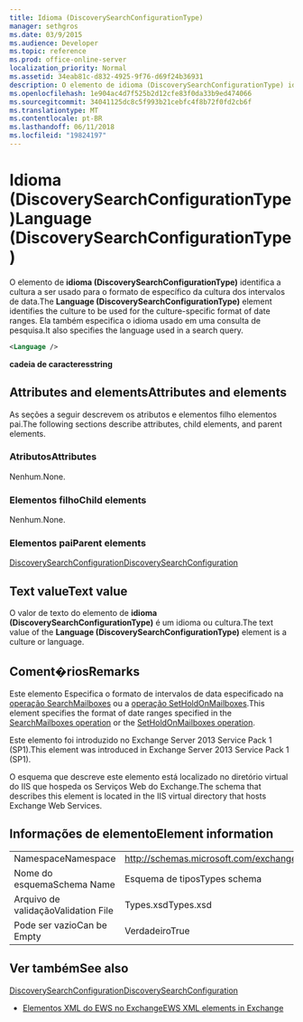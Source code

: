 ```yaml
---
title: Idioma (DiscoverySearchConfigurationType)
manager: sethgros
ms.date: 03/9/2015
ms.audience: Developer
ms.topic: reference
ms.prod: office-online-server
localization_priority: Normal
ms.assetid: 34eab81c-d832-4925-9f76-d69f24b36931
description: O elemento de idioma (DiscoverySearchConfigurationType) identifica a cultura a ser usado para o formato de específico da cultura dos intervalos de data. Ela também especifica o idioma usado em uma consulta de pesquisa.
ms.openlocfilehash: 1e904ac4d7f525b2d12cfe83f0da33b9ed474066
ms.sourcegitcommit: 34041125dc8c5f993b21cebfc4f8b72f0fd2cb6f
ms.translationtype: MT
ms.contentlocale: pt-BR
ms.lasthandoff: 06/11/2018
ms.locfileid: "19824197"
---
```

# <a name="language-discoverysearchconfigurationtype"></a><span data-ttu-id="ac2ae-104">Idioma (DiscoverySearchConfigurationType)</span><span class="sxs-lookup"><span data-stu-id="ac2ae-104">Language (DiscoverySearchConfigurationType)</span></span>

<span data-ttu-id="ac2ae-105">O elemento de **idioma (DiscoverySearchConfigurationType)** identifica a cultura a ser usado para o formato de específico da cultura dos intervalos de data.</span><span class="sxs-lookup"><span data-stu-id="ac2ae-105">The **Language (DiscoverySearchConfigurationType)** element identifies the culture to be used for the culture-specific format of date ranges.</span></span> <span data-ttu-id="ac2ae-106">Ela também especifica o idioma usado em uma consulta de pesquisa.</span><span class="sxs-lookup"><span data-stu-id="ac2ae-106">It also specifies the language used in a search query.</span></span> 
  
```XML
<Language />
```

 <span data-ttu-id="ac2ae-107">**cadeia de caracteres**</span><span class="sxs-lookup"><span data-stu-id="ac2ae-107">**string**</span></span>
## <a name="attributes-and-elements"></a><span data-ttu-id="ac2ae-108">Attributes and elements</span><span class="sxs-lookup"><span data-stu-id="ac2ae-108">Attributes and elements</span></span>

<span data-ttu-id="ac2ae-109">As seções a seguir descrevem os atributos e elementos filho elementos pai.</span><span class="sxs-lookup"><span data-stu-id="ac2ae-109">The following sections describe attributes, child elements, and parent elements.</span></span>
  
### <a name="attributes"></a><span data-ttu-id="ac2ae-110">Atributos</span><span class="sxs-lookup"><span data-stu-id="ac2ae-110">Attributes</span></span>

<span data-ttu-id="ac2ae-111">Nenhum.</span><span class="sxs-lookup"><span data-stu-id="ac2ae-111">None.</span></span>
  
### <a name="child-elements"></a><span data-ttu-id="ac2ae-112">Elementos filho</span><span class="sxs-lookup"><span data-stu-id="ac2ae-112">Child elements</span></span>

<span data-ttu-id="ac2ae-113">Nenhum.</span><span class="sxs-lookup"><span data-stu-id="ac2ae-113">None.</span></span>
  
### <a name="parent-elements"></a><span data-ttu-id="ac2ae-114">Elementos pai</span><span class="sxs-lookup"><span data-stu-id="ac2ae-114">Parent elements</span></span>

[<span data-ttu-id="ac2ae-115">DiscoverySearchConfiguration</span><span class="sxs-lookup"><span data-stu-id="ac2ae-115">DiscoverySearchConfiguration</span></span>](discoverysearchconfiguration.md)
  
## <a name="text-value"></a><span data-ttu-id="ac2ae-116">Text value</span><span class="sxs-lookup"><span data-stu-id="ac2ae-116">Text value</span></span>

<span data-ttu-id="ac2ae-117">O valor de texto do elemento de **idioma (DiscoverySearchConfigurationType)** é um idioma ou cultura.</span><span class="sxs-lookup"><span data-stu-id="ac2ae-117">The text value of the **Language (DiscoverySearchConfigurationType)** element is a culture or language.</span></span> 
  
## <a name="remarks"></a><span data-ttu-id="ac2ae-118">Coment�rios</span><span class="sxs-lookup"><span data-stu-id="ac2ae-118">Remarks</span></span>

<span data-ttu-id="ac2ae-119">Este elemento Especifica o formato de intervalos de data especificado na [operação SearchMailboxes](searchmailboxes-operation.md) ou a [operação SetHoldOnMailboxes](setholdonmailboxes-operation.md).</span><span class="sxs-lookup"><span data-stu-id="ac2ae-119">This element specifies the format of date ranges specified in the [SearchMailboxes operation](searchmailboxes-operation.md) or the [SetHoldOnMailboxes operation](setholdonmailboxes-operation.md).</span></span>
  
<span data-ttu-id="ac2ae-120">Este elemento foi introduzido no Exchange Server 2013 Service Pack 1 (SP1).</span><span class="sxs-lookup"><span data-stu-id="ac2ae-120">This element was introduced in Exchange Server 2013 Service Pack 1 (SP1).</span></span>
  
<span data-ttu-id="ac2ae-121">O esquema que descreve este elemento está localizado no diretório virtual do IIS que hospeda os Serviços Web do Exchange.</span><span class="sxs-lookup"><span data-stu-id="ac2ae-121">The schema that describes this element is located in the IIS virtual directory that hosts Exchange Web Services.</span></span>
  
## <a name="element-information"></a><span data-ttu-id="ac2ae-122">Informações de elemento</span><span class="sxs-lookup"><span data-stu-id="ac2ae-122">Element information</span></span>

|||
|:-----|:-----|
|<span data-ttu-id="ac2ae-123">Namespace</span><span class="sxs-lookup"><span data-stu-id="ac2ae-123">Namespace</span></span>  <br/> |http://schemas.microsoft.com/exchange/services/2006/types  <br/> |
|<span data-ttu-id="ac2ae-124">Nome do esquema</span><span class="sxs-lookup"><span data-stu-id="ac2ae-124">Schema Name</span></span>  <br/> |<span data-ttu-id="ac2ae-125">Esquema de tipos</span><span class="sxs-lookup"><span data-stu-id="ac2ae-125">Types schema</span></span>  <br/> |
|<span data-ttu-id="ac2ae-126">Arquivo de validação</span><span class="sxs-lookup"><span data-stu-id="ac2ae-126">Validation File</span></span>  <br/> |<span data-ttu-id="ac2ae-127">Types.xsd</span><span class="sxs-lookup"><span data-stu-id="ac2ae-127">Types.xsd</span></span>  <br/> |
|<span data-ttu-id="ac2ae-128">Pode ser vazio</span><span class="sxs-lookup"><span data-stu-id="ac2ae-128">Can be Empty</span></span>  <br/> |<span data-ttu-id="ac2ae-129">Verdadeiro</span><span class="sxs-lookup"><span data-stu-id="ac2ae-129">True</span></span>  <br/> |
   
## <a name="see-also"></a><span data-ttu-id="ac2ae-130">Ver também</span><span class="sxs-lookup"><span data-stu-id="ac2ae-130">See also</span></span>



[<span data-ttu-id="ac2ae-131">DiscoverySearchConfiguration</span><span class="sxs-lookup"><span data-stu-id="ac2ae-131">DiscoverySearchConfiguration</span></span>](discoverysearchconfiguration.md)


- [<span data-ttu-id="ac2ae-132">Elementos XML do EWS no Exchange</span><span class="sxs-lookup"><span data-stu-id="ac2ae-132">EWS XML elements in Exchange</span></span>](ews-xml-elements-in-exchange.md)


